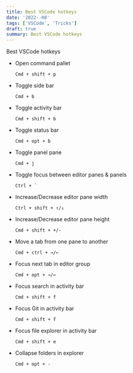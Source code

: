 ```yaml
---
title: Best VSCode hotkeys
date: '2022--08'
tags: ['VSCode', 'Tricks']
draft: true
summary: Best VSCode hotkeys
---
```


Best VSCode hotkeys

- Open command pallet

  `Cmd + shift + p`

- Toggle side bar

  `Cmd + b`

- Toggle activity bar

  `Cmd + shift + b`

- Toggle status bar

  `Cmd + opt + b`

- Toggle panel pane

  `Cmd + j`

- Toggle focus between editor panes & panels

  `` Ctrl + `  ``

- Increase/Decrease editor pane width

  `Ctrl + shift + ↑/↓`

- Increase/Decrease editor pane height

  `Cmd + shift + +/-`

- Move a tab from one pane to another

  `Cmd + ctrl + →/←`

- Focus next tab in editor group

  `Cmd + opt + →/←`

- Focus search in activity bar

  `Cmd + shift + f`

- Focus Git in activity bar

  `Cmd + shift + f`

- Focus file explorer in activity bar

  `Cmd + shift + e`

- Collapse folders in explorer

  `Cmd + opt + -`
